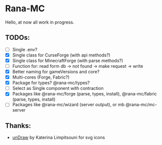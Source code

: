 # Rana-MC

Hello, at now all work in progress.

## TODOs:
 - [ ] Single .env?
 - [x] Single class for CurseForge (with api methods?)
 - [x] Single class for MinecraftForge (with parse methods?)
 - [ ] Function for: read form db -> not found -> make request -> write
 - [x] Better naming for gameVersions and core?
 - [x] Multi-cores (Forge, Fabric?)
 - [x] Package for types? @rana-mc/types?
 - [ ] Select as Single component with contraction
 - [x] Packages like @rana-mc/forge (parse, types, install), @rana-mc/fabric (parse, types, install)
 - [ ] Packages like @rana-mc/wizard (server output), or mb @rana-mc/mc-server

## Thanks:
 - [unDraw](https://undraw.co/) by Katerina Limpitsouni for svg icons
